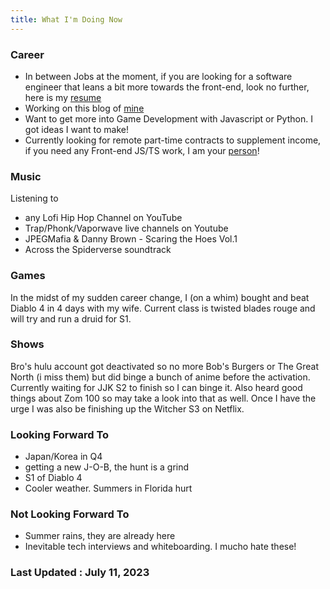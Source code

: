 ```yaml
---
title: What I'm Doing Now
---
```


### **Career**

- In between Jobs at the moment, if you are looking for a software engineer that leans a bit more towards the front-end, look no further, here is my [resume](https://drive.google.com/file/d/192QaD_l49ZpSutkKreKkAYp6R6qPlDzN/view?usp=sharing)
- Working on this blog of [mine](https://www.vietnguyen.site)
- Want to get more into Game Development with Javascript or Python. I got ideas I want to make!
- Currently looking for remote part-time contracts to supplement income, if you need any Front-end JS/TS work, I am your [person](mailto:vtn1989@gmail.com?subject=Part%20Time%20Work%20Inquiry)!

### **Music**
Listening to 
- any Lofi Hip Hop Channel on YouTube
- Trap/Phonk/Vaporwave live channels on Youtube
- JPEGMafia & Danny Brown - Scaring the Hoes Vol.1
- Across the Spiderverse soundtrack

### **Games**
In the midst of my sudden career change, I (on a whim) bought and beat Diablo 4 in 4 days with my wife. Current class is twisted blades rouge and will try and run a druid for S1.

### **Shows**
Bro's hulu account got deactivated so no more Bob's Burgers or The Great North (i miss them) but did binge a bunch of anime before the activation. Currently waiting for JJK S2 to finish so I can binge it. Also heard good things about Zom 100 so may take a look into that as well. Once I have the urge I was also be finishing up the Witcher S3 on Netflix.

### **Looking Forward To**
- Japan/Korea in Q4
- getting a new J-O-B, the hunt is a grind
- S1 of Diablo 4
- Cooler weather. Summers in Florida hurt

### **Not Looking Forward To**
- Summer rains, they are already here
- Inevitable tech interviews and whiteboarding. I mucho hate these!

### **Last Updated** : July 11, 2023
